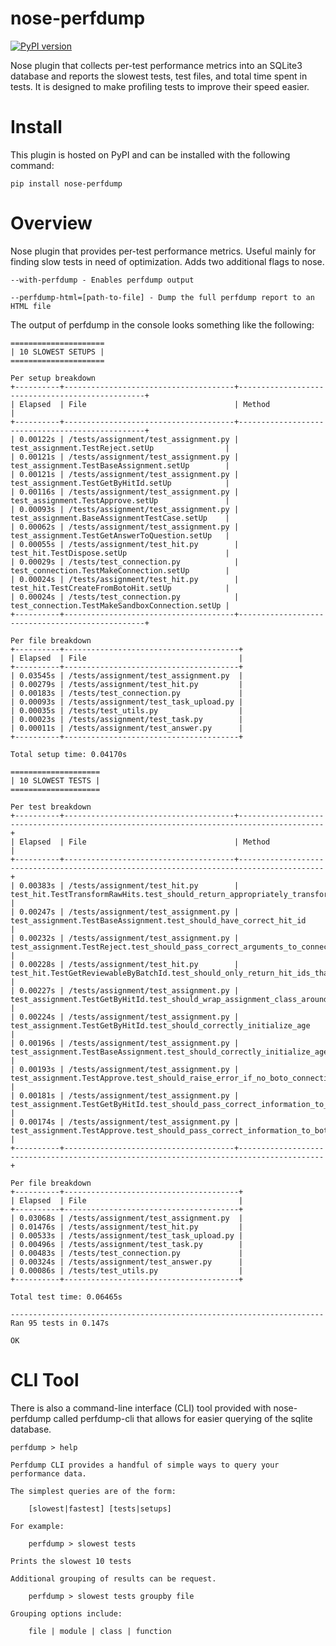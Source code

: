 nose-perfdump
=============

[![PyPI version](https://img.shields.io/pypi/v/nose-perfdump.svg)](http://badge.fury.io/py/nose-perfdump)

Nose plugin that collects per-test performance metrics into an SQLite3 database and reports the slowest tests, test files, and total time
spent in tests. It is designed to make profiling tests to improve their speed
easier.

# Install

This plugin is hosted on PyPI and can be installed with the following command:

    pip install nose-perfdump

# Overview

Nose plugin that provides per-test performance metrics. Useful mainly for
finding slow tests in need of optimization. Adds two additional flags to
nose.

    --with-perfdump - Enables perfdump output

    --perfdump-html=[path-to-file] - Dump the full perfdump report to an HTML file

The output of perfdump in the console looks something like the following:

    =====================
    | 10 SLOWEST SETUPS |
    =====================

    Per setup breakdown
    +----------+--------------------------------------+-------------------------------------------------+
    | Elapsed  | File                                 | Method                                          |
    +----------+--------------------------------------+-------------------------------------------------+
    | 0.00122s | /tests/assignment/test_assignment.py | test_assignment.TestReject.setUp                |
    | 0.00121s | /tests/assignment/test_assignment.py | test_assignment.TestBaseAssignment.setUp        |
    | 0.00121s | /tests/assignment/test_assignment.py | test_assignment.TestGetByHitId.setUp            |
    | 0.00116s | /tests/assignment/test_assignment.py | test_assignment.TestApprove.setUp               |
    | 0.00093s | /tests/assignment/test_assignment.py | test_assignment.BaseAssignmentTestCase.setUp    |
    | 0.00062s | /tests/assignment/test_assignment.py | test_assignment.TestGetAnswerToQuestion.setUp   |
    | 0.00055s | /tests/assignment/test_hit.py        | test_hit.TestDispose.setUp                      |
    | 0.00029s | /tests/test_connection.py            | test_connection.TestMakeConnection.setUp        |
    | 0.00024s | /tests/assignment/test_hit.py        | test_hit.TestCreateFromBotoHit.setUp            |
    | 0.00024s | /tests/test_connection.py            | test_connection.TestMakeSandboxConnection.setUp |
    +----------+--------------------------------------+-------------------------------------------------+

    Per file breakdown
    +----------+---------------------------------------+
    | Elapsed  | File                                  |
    +----------+---------------------------------------+
    | 0.03545s | /tests/assignment/test_assignment.py  |
    | 0.00279s | /tests/assignment/test_hit.py         |
    | 0.00183s | /tests/test_connection.py             |
    | 0.00093s | /tests/assignment/test_task_upload.py |
    | 0.00035s | /tests/test_utils.py                  |
    | 0.00023s | /tests/assignment/test_task.py        |
    | 0.00011s | /tests/assignment/test_answer.py      |
    +----------+---------------------------------------+

    Total setup time: 0.04170s

    ====================
    | 10 SLOWEST TESTS |
    ====================

    Per test breakdown
    +----------+--------------------------------------+-----------------------------------------------------------------------------------------+
    | Elapsed  | File                                 | Method                                                                                  |
    +----------+--------------------------------------+-----------------------------------------------------------------------------------------+
    | 0.00383s | /tests/assignment/test_hit.py        | test_hit.TestTransformRawHits.test_should_return_appropriately_transformed_hits         |
    | 0.00247s | /tests/assignment/test_assignment.py | test_assignment.TestBaseAssignment.test_should_have_correct_hit_id                      |
    | 0.00232s | /tests/assignment/test_assignment.py | test_assignment.TestReject.test_should_pass_correct_arguments_to_connection             |
    | 0.00228s | /tests/assignment/test_hit.py        | test_hit.TestGetReviewableByBatchId.test_should_only_return_hit_ids_that_are_in_batch   |
    | 0.00227s | /tests/assignment/test_assignment.py | test_assignment.TestGetByHitId.test_should_wrap_assignment_class_around_each_result     |
    | 0.00224s | /tests/assignment/test_assignment.py | test_assignment.TestGetByHitId.test_should_correctly_initialize_age                     |
    | 0.00196s | /tests/assignment/test_assignment.py | test_assignment.TestBaseAssignment.test_should_correctly_initialize_age                 |
    | 0.00193s | /tests/assignment/test_assignment.py | test_assignment.TestApprove.test_should_raise_error_if_no_boto_connection_given         |
    | 0.00181s | /tests/assignment/test_assignment.py | test_assignment.TestGetByHitId.test_should_pass_correct_information_to_retrieval_method |
    | 0.00174s | /tests/assignment/test_assignment.py | test_assignment.TestApprove.test_should_pass_correct_information_to_boto_connection     |
    +----------+--------------------------------------+-----------------------------------------------------------------------------------------+

    Per file breakdown
    +----------+---------------------------------------+
    | Elapsed  | File                                  |
    +----------+---------------------------------------+
    | 0.03068s | /tests/assignment/test_assignment.py  |
    | 0.01476s | /tests/assignment/test_hit.py         |
    | 0.00533s | /tests/assignment/test_task_upload.py |
    | 0.00496s | /tests/assignment/test_task.py        |
    | 0.00483s | /tests/test_connection.py             |
    | 0.00324s | /tests/assignment/test_answer.py      |
    | 0.00086s | /tests/test_utils.py                  |
    +----------+---------------------------------------+

    Total test time: 0.06465s

    ----------------------------------------------------------------------
    Ran 95 tests in 0.147s

    OK

# CLI Tool

There is also a command-line interface (CLI) tool provided with nose-perfdump
called perfdump-cli that allows for easier querying of the sqlite database.
    
    perfdump > help
    
    Perfdump CLI provides a handful of simple ways to query your
    performance data.
    
    The simplest queries are of the form:
    
	    [slowest|fastest] [tests|setups]
    
    For example:
    
	    perfdump > slowest tests
    
    Prints the slowest 10 tests
    
    Additional grouping of results can be request.
    
	    perfdump > slowest tests groupby file
    
    Grouping options include:
    
	    file | module | class | function
